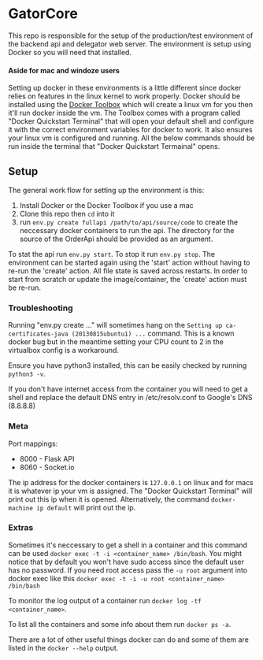 # GatorCore
This repo is responsible for the setup of the production/test environment of the backend api and delegator web server. The environment is setup using Docker so you will need that installed.

#### Aside for mac and windoze users
Setting up docker in these environments is a little different since docker relies on features in the linux kernel to work properly. Docker should be installed using the [Docker Toolbox](https://www.docker.com/docker-toolbox) which will create a linux vm for you then it'll run docker inside the vm. The Toolbox comes with a program called "Docker Quickstart Terminal" that will open your default shell and configure it with the correct environment variables for docker to work. It also ensures your linux vm is configured and running. All the below commands should be run inside the terminal that "Docker Quickstart Termainal" opens.

## Setup
The general work flow for setting up the environment is this:
 1. Install Docker or the Docker Toolbox if you use a mac
 2. Clone this repo then `cd` into it
 3. run `env.py create fullapi /path/to/api/source/code` to create the neccessary docker containers to run the api. The directory for the source of the OrderApi should be provided as an argument.

To stat the api run `env.py start`. To stop it run `env.py stop`. The environment can be started again using the 'start' action without having to re-run the 'create' action. All file state is saved across restarts. In order to start from scratch or update the image/container, the 'create' action must be re-run.

### Troubleshooting
Running "env.py create ..." will sometimes hang on the `Setting up ca-certificates-java (20130815ubuntu1) ...` command. This is a known docker bug but in the meantime setting your CPU count to 2 in the virtualbox config is a workaround.

Ensure you have python3 installed, this can be easily checked by running `python3 -v`.

If you don't have internet access from the container you will need to get a shell and replace the default DNS entry in /etc/resolv.conf to Google's DNS (8.8.8.8)

### Meta
Port mappings:
* 8000 - Flask API
* 8060 - Socket.io

The ip address for the docker containers is `127.0.0.1` on linux and for macs it is whatever ip your vm is assigned. The "Docker Quickstart Terminal" will print out this ip when it is opened. Alternatively, the command `docker-machine ip default` will print out the ip.

### Extras
Sometimes it's neccessary to get a shell in a container and this command can be used `docker exec -t -i <container_name> /bin/bash`. You might notice that by default you won't have sudo access since the default user has no password. If you need root access pass the `-u root` argument into docker exec like this `docker exec -t -i -u root <container_name> /bin/bash`

To monitor the log output of a container run `docker log -tf <container_name>`.

To list all the containers and some info about them run `docker ps -a`.

There are a lot of other useful things docker can do and some of them are listed in the `docker --help` output.

